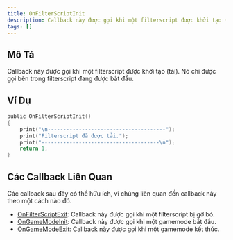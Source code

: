 ```yaml
---
title: OnFilterScriptInit
description: Callback này được gọi khi một filterscript được khởi tạo (tải).
tags: []
---
```


## Mô Tả

Callback này được gọi khi một filterscript được khởi tạo (tải). Nó chỉ được gọi bên trong filterscript đang được bắt đầu.

## Ví Dụ

```c
public OnFilterScriptInit()
{
    print("\n--------------------------------------");
    print("Filterscript đã được tải.");
    print("--------------------------------------\n");
    return 1;
}
```

## Các Callback Liên Quan

Các callback sau đây có thể hữu ích, vì chúng liên quan đến callback này theo một cách nào đó.

- [OnFilterScriptExit](OnFilterScriptExit): Callback này được gọi khi một filterscript bị gỡ bỏ.
- [OnGameModeInit](OnGameModeInit): Callback này được gọi khi một gamemode bắt đầu.
- [OnGameModeExit](OnGameModeExit): Callback này được gọi khi một gamemode kết thúc.